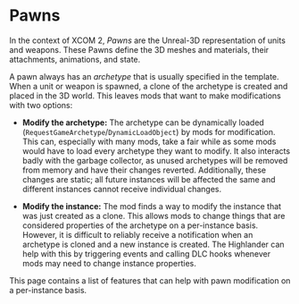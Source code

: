 <h1>Pawns</h1>

In the context of XCOM 2, *Pawns* are the Unreal-3D representation of units and weapons.
These Pawns define the 3D meshes and materials, their attachments, animations, and state.

A pawn always has an *archetype* that is usually specified in the template. When a unit or weapon
is spawned, a clone of the archetype is created and placed in the 3D world. This leaves mods that want to
make modifications with two options:

* **Modify the archetype:** The archetype can be dynamically loaded (`RequestGameArchetype`/`DynamicLoadObject`) by mods for modification.
This can, especially with many mods, take a fair while as some mods would have to load every archetype they want to modify.
It also interacts badly with the garbage collector, as unused archetypes will be removed from memory and have their
changes reverted.
Additionally, these changes are static; all future instances will be affected the same and different instances cannot receive individual changes.

* **Modify the instance:** The mod finds a way to modify the instance that was just created as a clone. This allows mods to change
things that are considered properties of the archetype on a per-instance basis. However, it is difficult to reliably receive a
notification when an archetype is cloned and a new instance is created. The Highlander can help with this by triggering events
and calling DLC hooks whenever mods may need to change instance properties.

This page contains a list of features that can help with pawn modification on a per-instance basis.

